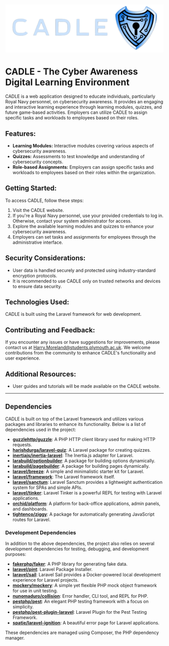 ![CADLE Logo](resources/imgs/LogoText.png)
---
# CADLE - The Cyber Awareness Digital Learning Environment

CADLE is a web application designed to educate individuals, particularly Royal Navy personnel, on cybersecurity awareness. It provides an engaging and interactive learning experience through learning modules, quizzes, and future game-based activities. Employers can utilize CADLE to assign specific tasks and workloads to employees based on their roles.

## Features:

- **Learning Modules:** Interactive modules covering various aspects of cybersecurity awareness.
- **Quizzes:** Assessments to test knowledge and understanding of cybersecurity concepts.
- **Role-based Assignments:** Employers can assign specific tasks and workloads to employees based on their roles within the organization.

## Getting Started:

To access CADLE, follow these steps:

1. Visit the CADLE website.
2. If you're a Royal Navy personnel, use your provided credentials to log in. Otherwise, contact your system administrator for access.
3. Explore the available learning modules and quizzes to enhance your cybersecurity awareness.
4. Employers can set tasks and assignments for employees through the administrative interface.

## Security Considerations:

- User data is handled securely and protected using industry-standard encryption protocols.
- It is recommended to use CADLE only on trusted networks and devices to ensure data security.

## Technologies Used:

CADLE is built using the Laravel framework for web development.

## Contributing and Feedback:

If you encounter any issues or have suggestions for improvements, please contact us at [Harry.Moreland@students.plymouth.ac.uk](mailto:contact@example.com). We welcome contributions from the community to enhance CADLE's functionality and user experience.

## Additional Resources:

- User guides and tutorials will be made available on the CADLE website.

---

## Dependencies

CADLE is built on top of the Laravel framework and utilizes various packages and libraries to enhance its functionality. Below is a list of dependencies used in the project:

- **[guzzlehttp/guzzle](https://packagist.org/packages/guzzlehttp/guzzle)**: A PHP HTTP client library used for making HTTP requests.
- **[harishdurga/laravel-quiz](https://packagist.org/packages/harishdurga/laravel-quiz)**: A Laravel package for creating quizzes.
- **[inertiajs/inertia-laravel](https://packagist.org/packages/inertiajs/inertia-laravel)**: The Inertia.js adapter for Laravel.
- **[larabuild/optionbuilder](https://packagist.org/packages/larabuild/optionbuilder)**: A package for building options dynamically.
- **[larabuild/pagebuilder](https://packagist.org/packages/larabuild/pagebuilder)**: A package for building pages dynamically.
- **[laravel/breeze](https://packagist.org/packages/laravel/breeze)**: A simple and minimalistic starter kit for Laravel.
- **[laravel/framework](https://packagist.org/packages/laravel/framework)**: The Laravel framework itself.
- **[laravel/sanctum](https://packagist.org/packages/laravel/sanctum)**: Laravel Sanctum provides a lightweight authentication system for SPAs and simple APIs.
- **[laravel/tinker](https://packagist.org/packages/laravel/tinker)**: Laravel Tinker is a powerful REPL for testing with Laravel applications.
- **[orchid/platform](https://packagist.org/packages/orchid/platform)**: A platform for back-office applications, admin panels, and dashboards.
- **[tightenco/ziggy](https://packagist.org/packages/tightenco/ziggy)**: A package for automatically generating JavaScript routes for Laravel.


### Development Dependencies

In addition to the above dependencies, the project also relies on several development dependencies for testing, debugging, and development purposes:

- **[fakerphp/faker](https://packagist.org/packages/fakerphp/faker)**: A PHP library for generating fake data.
- **[laravel/pint](https://packagist.org/packages/laravel/pint)**: Laravel Package Installer.
- **[laravel/sail](https://packagist.org/packages/laravel/sail)**: Laravel Sail provides a Docker-powered local development experience for Laravel projects.
- **[mockery/mockery](https://packagist.org/packages/mockery/mockery)**: A simple yet flexible PHP mock object framework for use in unit testing.
- **[nunomaduro/collision](https://packagist.org/packages/nunomaduro/collision)**: Error handler, CLI tool, and REPL for PHP.
- **[pestphp/pest](https://packagist.org/packages/pestphp/pest)**: An elegant PHP testing framework with a focus on simplicity.
- **[pestphp/pest-plugin-laravel](https://packagist.org/packages/pestphp/pest-plugin-laravel)**: Laravel Plugin for the Pest Testing Framework.
- **[spatie/laravel-ignition](https://packagist.org/packages/spatie/laravel-ignition)**: A beautiful error page for Laravel applications.

These dependencies are managed using Composer, the PHP dependency manager.
